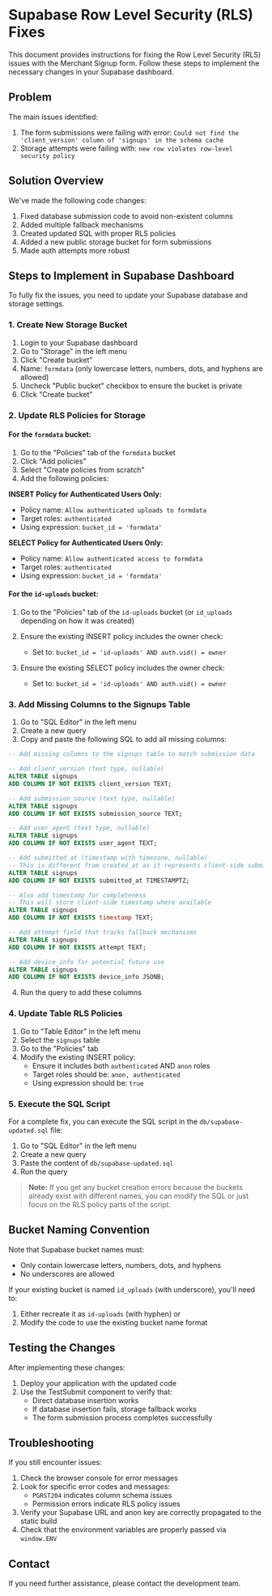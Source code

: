 # Supabase Row Level Security (RLS) Fixes

This document provides instructions for fixing the Row Level Security (RLS) issues with the Merchant Signup form. Follow these steps to implement the necessary changes in your Supabase dashboard.

## Problem

The main issues identified:

1. The form submissions were failing with error: `Could not find the 'client_version' column of 'signups' in the schema cache`
2. Storage attempts were failing with: `new row violates row-level security policy`

## Solution Overview

We've made the following code changes:

1. Fixed database submission code to avoid non-existent columns
2. Added multiple fallback mechanisms
3. Created updated SQL with proper RLS policies
4. Added a new public storage bucket for form submissions
5. Made auth attempts more robust

## Steps to Implement in Supabase Dashboard

To fully fix the issues, you need to update your Supabase database and storage settings.

### 1. Create New Storage Bucket

1. Login to your Supabase dashboard
2. Go to "Storage" in the left menu
3. Click "Create bucket"
4. Name: `formdata` (only lowercase letters, numbers, dots, and hyphens are allowed)
5. Uncheck "Public bucket" checkbox to ensure the bucket is private
6. Click "Create bucket"

### 2. Update RLS Policies for Storage

#### For the `formdata` bucket:

1. Go to the "Policies" tab of the `formdata` bucket
2. Click "Add policies"
3. Select "Create policies from scratch"
4. Add the following policies:

**INSERT Policy for Authenticated Users Only:**

- Policy name: `Allow authenticated uploads to formdata`
- Target roles: `authenticated`
- Using expression: `bucket_id = 'formdata'`

**SELECT Policy for Authenticated Users Only:**

- Policy name: `Allow authenticated access to formdata`
- Target roles: `authenticated`
- Using expression: `bucket_id = 'formdata'`

#### For the `id-uploads` bucket:

1. Go to the "Policies" tab of the `id-uploads` bucket (or `id_uploads` depending on how it was created)
2. Ensure the existing INSERT policy includes the owner check:

   - Set to: `bucket_id = 'id-uploads' AND auth.uid() = owner`

3. Ensure the existing SELECT policy includes the owner check:
   - Set to: `bucket_id = 'id-uploads' AND auth.uid() = owner`

### 3. Add Missing Columns to the Signups Table

1. Go to "SQL Editor" in the left menu
2. Create a new query
3. Copy and paste the following SQL to add all missing columns:

```sql
-- Add missing columns to the signups table to match submission data

-- Add client_version (text type, nullable)
ALTER TABLE signups
ADD COLUMN IF NOT EXISTS client_version TEXT;

-- Add submission_source (text type, nullable)
ALTER TABLE signups
ADD COLUMN IF NOT EXISTS submission_source TEXT;

-- Add user_agent (text type, nullable)
ALTER TABLE signups
ADD COLUMN IF NOT EXISTS user_agent TEXT;

-- Add submitted_at (timestamp with timezone, nullable)
-- This is different from created_at as it represents client-side submission time
ALTER TABLE signups
ADD COLUMN IF NOT EXISTS submitted_at TIMESTAMPTZ;

-- Also add timestamp for completeness
-- This will store client-side timestamp where available
ALTER TABLE signups
ADD COLUMN IF NOT EXISTS timestamp TEXT;

-- Add attempt field that tracks fallback mechanisms
ALTER TABLE signups
ADD COLUMN IF NOT EXISTS attempt TEXT;

-- Add device_info for potential future use
ALTER TABLE signups
ADD COLUMN IF NOT EXISTS device_info JSONB;
```

4. Run the query to add these columns

### 4. Update Table RLS Policies

1. Go to "Table Editor" in the left menu
2. Select the `signups` table
3. Go to the "Policies" tab
4. Modify the existing INSERT policy:
   - Ensure it includes both `authenticated` AND `anon` roles
   - Target roles should be: `anon, authenticated`
   - Using expression should be: `true`

### 5. Execute the SQL Script

For a complete fix, you can execute the SQL script in the `db/supabase-updated.sql` file:

1. Go to "SQL Editor" in the left menu
2. Create a new query
3. Paste the content of `db/supabase-updated.sql`
4. Run the query

> **Note:** If you get any bucket creation errors because the buckets already exist with different names, you can modify the SQL or just focus on the RLS policy parts of the script.

## Bucket Naming Convention

Note that Supabase bucket names must:

- Only contain lowercase letters, numbers, dots, and hyphens
- No underscores are allowed

If your existing bucket is named `id_uploads` (with underscore), you'll need to:

1. Either recreate it as `id-uploads` (with hyphen) or
2. Modify the code to use the existing bucket name format

## Testing the Changes

After implementing these changes:

1. Deploy your application with the updated code
2. Use the TestSubmit component to verify that:
   - Direct database insertion works
   - If database insertion fails, storage fallback works
   - The form submission process completes successfully

## Troubleshooting

If you still encounter issues:

1. Check the browser console for error messages
2. Look for specific error codes and messages:
   - `PGRST204` indicates column schema issues
   - Permission errors indicate RLS policy issues
3. Verify your Supabase URL and anon key are correctly propagated to the static build
4. Check that the environment variables are properly passed via `window.ENV`

## Contact

If you need further assistance, please contact the development team.

